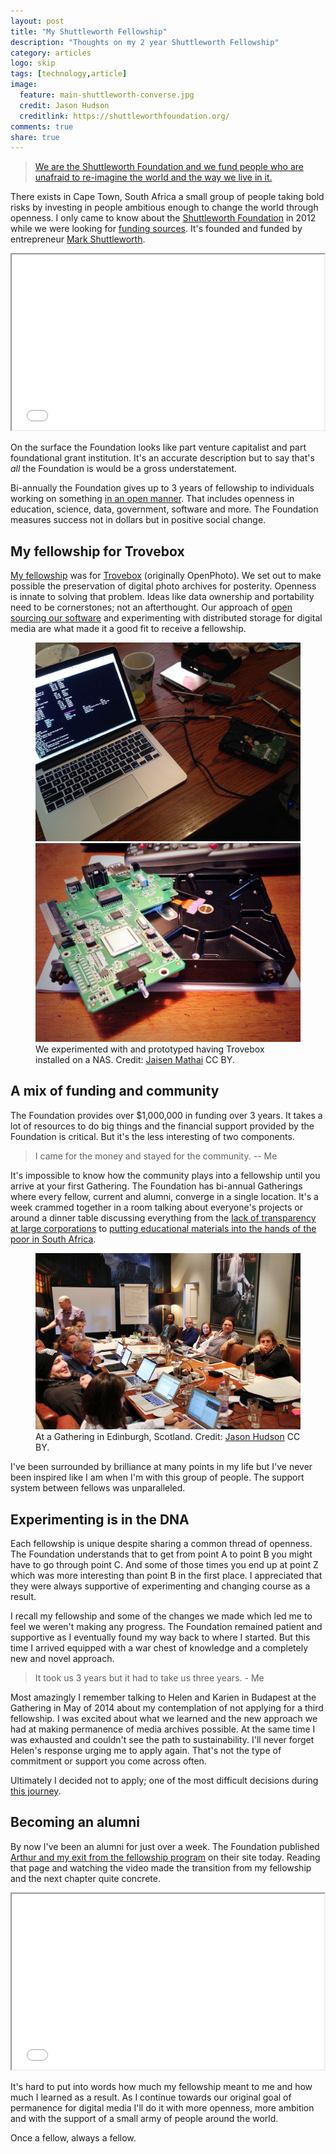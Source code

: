 ```yaml
---
layout: post
title: "My Shuttleworth Fellowship"
description: "Thoughts on my 2 year Shuttleworth Fellowship"
category: articles
logo: skip
tags: [technology,article]
image:
  feature: main-shuttleworth-converse.jpg
  credit: Jason Hudson
  creditlink: https://shuttleworthfoundation.org/
comments: true
share: true
---
```


> [We are the Shuttleworth Foundation and we fund people who are unafraid to re-imagine the world
and the way we live in it.](https://shuttleworthfoundation.org/)

There exists in Cape Town, South Africa a small group of people taking bold risks by investing in people ambitious enough to change the world through openness. I only came to know about the [Shuttleworth Foundation](https://shuttleworthfoundation.org/) in 2012 while we were looking for [funding sources](../fundraising/). It's founded and funded by entrepreneur [Mark Shuttleworth](http://en.wikipedia.org/wiki/Mark_Shuttleworth).

<iframe src="//player.vimeo.com/video/54762523" width="500" height="281" webkitallowfullscreen mozallowfullscreen allowfullscreen></iframe>

On the surface the Foundation looks like part venture capitalist and part foundational grant institution. It's an accurate description but to say that's *all* the Foundation is would be a gross understatement.

Bi-annually the Foundation gives up to 3 years of fellowship to individuals working on something [in an open manner](https://shuttleworthfoundation.org/thinking/thinking-openness/). That includes openness in education, science, data, government, software and more. The Foundation measures success not in dollars but in positive social change.

## My fellowship for Trovebox

[My fellowship](https://shuttleworthfoundation.org/fellows/jaisen-mathai/) was for [Trovebox](http://en.wikipedia.org/wiki/Trovebox) (originally OpenPhoto). We set out to make possible the preservation of digital photo archives for posterity. Openness is innate to solving that problem. Ideas like data ownership and portability need to be cornerstones; not an afterthought. Our approach of [open sourcing our software](https://github.com/photo) and experimenting with distributed storage for digital media are what made it a good fit to receive a fellowship.

<figure class="half">
	<img src="/images/photos/2014-04-17-wd-mycloud-bricked.jpg" alt="Restoring the image on a bricked Western Digital MyCloud device">
	<img src="/images/photos/2014-04-17-wd-mycloud-internals.jpg" alt="The internals of a Western Digital MyCloud device">
	<figcaption>We experimented with and prototyped having Trovebox installed on a NAS. Credit: <a href="/">Jaisen Mathai</a> CC BY.</figcaption>
</figure>

## A mix of funding and community

The Foundation provides over $1,000,000 in funding over 3 years. It takes a lot of resources to do big things and the financial support provided by the Foundation is critical. But it's the less interesting of two components.

> I came for the money and stayed for the community. -- Me

It's impossible to know how the community plays into a fellowship until you arrive at your first Gathering. The Foundation has bi-annual Gatherings where every fellow, current and alumni, converge in a single location. It's a week crammed together in a room talking about everyone's projects or around a dinner table discussing everything from the [lack of transparency at large corporations](https://shuttleworthfoundation.org/fellows/johnny-west/) to [putting educational materials into the hands of the poor in South Africa](https://shuttleworthfoundation.org/fellows/arthur-atwell/).

<figure>
	<img src="/images/photos/2013-11-12-gathering-edinburgh.jpg" alt="image" /></a>
	<figcaption>At a Gathering in Edinburgh, Scotland. Credit: <a href="https://shuttleworthfoundation.org">Jason Hudson</a> CC BY.</figcaption>
</figure>

I've been surrounded by brilliance at many points in my life but I've never been inspired like I am when I'm with this group of people. The support system between fellows was unparalleled.

## Experimenting is in the DNA

Each fellowship is unique despite sharing a common thread of openness. The Foundation understands that to get from point A to point B you might have to go through point C. And some of those times you end up at point Z which was more interesting than point B in the first place. I appreciated that they were always supportive of experimenting and changing course as a result.

I recall my fellowship and some of the changes we made which led me to feel we weren't making any progress. The Foundation remained patient and supportive as I eventually found my way back to where I started. But this time I arrived equipped with a war chest of knowledge and a completely new and novel approach. 

> It took us 3 years but it had to take us three years. - Me

Most amazingly I remember talking to Helen and Karien in Budapest at the Gathering in May of 2014 about my contemplation of not applying for a third fellowship. I was excited about what we learned and the new approach we had at making permanence of media archives possible. At the same time I was exhausted and couldn't see the path to sustainability. I'll never forget Helen's response urging me to apply again. That's not the type of commitment or support you come across often.

Ultimately I decided not to apply; one of the most difficult decisions during [this journey](../../openphoto-trovebox/).

## Becoming an alumni

By now I've been an alumni for just over a week. The Foundation published [Arthur and my exit from the fellowship program](https://shuttleworthfoundation.org/thinking/thinking-fellowship-exit-2014/) on their site today. Reading that page and watching the video made the transition from my fellowship and the next chapter quite concrete.

<iframe src="//player.vimeo.com/video/103912044" width="500" height="281" webkitallowfullscreen mozallowfullscreen allowfullscreen></iframe>

It's hard to put into words how much my fellowship meant to me and how much I learned as a result. As I continue towards our original goal of permanence for digital media I'll do it with more openness, more ambition and with the support of a small army of people around the world.

Once a fellow, always a fellow.
